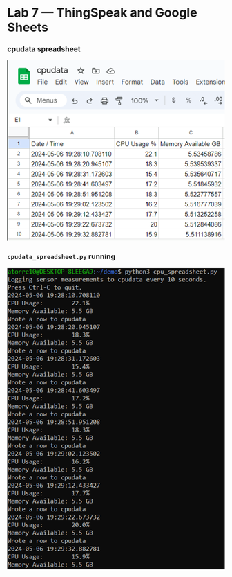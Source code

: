 # Lab 7 — ThingSpeak and Google Sheets

### cpudata spreadsheet

![cpudata_spreadsheet](img/cpudata_spreadsheet.png)

### `cpudata_spreadsheet.py` running

![cpudata](img/cpudata.png)
